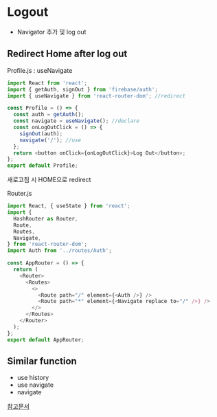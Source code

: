 # Logout

- Navigator 추가 및 log out

## Redirect Home after log out

Profile.js : useNavigate

```javascript
import React from 'react';
import { getAuth, signOut } from 'firebase/auth';
import { useNavigate } from 'react-router-dom'; //redirect

const Profile = () => {
  const auth = getAuth();
  const navigate = useNavigate(); //declare
  const onLogOutClick = () => {
    signOut(auth);
    navigate('/'); //use
  };
  return <button onClick={onLogOutClick}>Log Out</button>;
};
export default Profile;
```

새로고침 시 HOME으로 redirect

Router.js

```javascript
import React, { useState } from 'react';
import {
  HashRouter as Router,
  Route,
  Routes,
  Navigate,
} from 'react-router-dom';
import Auth from '../routes/Auth';

const AppRouter = () => {
  return (
    <Router>
      <Routes>
        <>
          <Route path="/" element={<Auth />} />
          <Route path="*" element={<Navigate replace to="/" />} />
        </>
      </Routes>
    </Router>
  );
};
export default AppRouter;
```

## Similar function

- use history
- use navigate
- navigate

[참고문서](https://gist.github.com/mjackson/b5748add2795ce7448a366ae8f8ae3bb)
